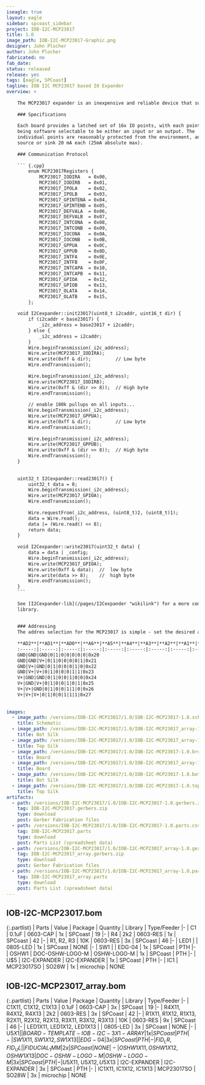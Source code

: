 ```yaml
---
iseagle: true
layout: eagle
sidebar: spcoast_sidebar
project: IOB-I2C-MCP23017
title: 1.0
image_path: IOB-I2C-MCP23017-Graphic.png
designer: John Plocher
author: John Plocher
fabricated: no
fab_date: 
status: released
release: yes
tags: [eagle, SPCoast]
tagline: IOB I2C MCP23017 based IO Expander
overview: >
    
    The MCP23017 expander is an inexpensive and reliable device that supports up to 8x instances on a single I2C chain.
    
    ### Specifications
    
    Each board provides a latched set of 16x IO points, with each point
    being software selectable to be either an input or an output. The
    individual points are reasonably protected from the environment, and can
    source or sink 20 mA each (25mA absolute max).
    
    ### Communication Protocol
    
    ``` {.cpp}
        enum MCP23017Registers {
            MCP23017_IODIRA   = 0x00,
            MCP23017_IODIRB   = 0x01,
            MCP23017_IPOLA    = 0x02,
            MCP23017_IPOLB    = 0x03,
            MCP23017_GPINTENA = 0x04,
            MCP23017_GPINTENB = 0x05,
            MCP23017_DEFVALA  = 0x06,
            MCP23017_DEFVALB  = 0x07,
            MCP23017_INTCONA  = 0x08,
            MCP23017_INTCONB  = 0x09,
            MCP23017_IOCONA   = 0x0A,
            MCP23017_IOCONB   = 0x0B,
            MCP23017_GPPUA    = 0x0C,
            MCP23017_GPPUB    = 0x0D,
            MCP23017_INTFA    = 0x0E,
            MCP23017_INTFB    = 0x0F,
            MCP23017_INTCAPA  = 0x10,
            MCP23017_INTCAPB  = 0x11,
            MCP23017_GPIOA    = 0x12,
            MCP23017_GPIOB    = 0x13,
            MCP23017_OLATA    = 0x14,
            MCP23017_OLATB    = 0x15,
        };
    
    void I2Cexpander::init23017(uint8_t i2caddr, uint16_t dir) {
        if (i2caddr < base23017) {
            _i2c_address = base23017 + i2caddr;
        } else {
            _i2c_address = i2caddr;
        }
        Wire.beginTransmission(_i2c_address);
        Wire.write(MCP23017_IODIRA);
        Wire.write(0xff & dir);         // Low byte
        Wire.endTransmission();
    
        Wire.beginTransmission(_i2c_address);
        Wire.write(MCP23017_IODIRB);
        Wire.write(0xff & (dir >> 8));  // High byte
        Wire.endTransmission();
    
        // enable 100k pullups on all inputs...
        Wire.beginTransmission(_i2c_address);
        Wire.write(MCP23017_GPPUA);
        Wire.write(0xff & dir);         // Low byte
        Wire.endTransmission();
    
        Wire.beginTransmission(_i2c_address);
        Wire.write(MCP23017_GPPUB);
        Wire.write(0xff & (dir >> 8));  // High byte
        Wire.endTransmission();
    }
    
    
    uint32_t I2Cexpander::read23017() {
        uint32_t data = 0;
        Wire.beginTransmission(_i2c_address);
        Wire.write(MCP23017_GPIOA);
        Wire.endTransmission();
    
        Wire.requestFrom(_i2c_address, (uint8_t)2, (uint8_t)1);
        data = Wire.read();
        data |= (Wire.read() << 8);
        return data;
    }
    
    void I2Cexpander::write23017(uint32_t data) {
        data = data | _config;
        Wire.beginTransmission(_i2c_address);
        Wire.write(MCP23017_GPIOA);
        Wire.write(0xff & data);  //  low byte
        Wire.write(data >> 8);    //  high byte
        Wire.endTransmission();
    }
    ```
    
    See [I2Cexpander-lib](/pages/I2Cexpander "wikilink") for a more complete interface
    library.
    
    
    ### Addressing
    The addres selection for the MCP23017 is simple - set the desired address (in binary) on the 3x address selection switches.
    
    **AD2**|**AD1**|**AD0**|**A6**|**A5**|**A4**|**A3**|**A2**|**A1**|**A0**|**ADDRESS (HEX)**
    :-----:|:-----:|:-----:|:-----:|:-----:|:-----:|:-----:|:-----:|:-----:|:-----:|:-----:
    GND|GND|GND|0|1|0|0|0|0|0|0x20
    GND|GND|V+|0|1|0|0|0|0|1|0x21
    GND|V+|GND|0|1|0|0|0|1|0|0x22
    GND|V+|V+|0|1|0|0|0|1|1|0x23
    V+|GND|GND|0|1|0|0|1|0|0|0x24
    V+|GND|V+|0|1|0|0|1|0|1|0x25
    V+|V+|GND|0|1|0|0|1|1|0|0x26
    V+|V+|V+|0|1|0|0|1|1|1|0x27
    
    
images:
  - image_path: /versions/IOB-I2C-MCP23017/1.0/IOB-I2C-MCP23017-1.0.sch.png
    title: Schematic
  - image_path: /versions/IOB-I2C-MCP23017/1.0/IOB-I2C-MCP23017_array-1.0.bot.brd.png
    title: Bot Silk
  - image_path: /versions/IOB-I2C-MCP23017/1.0/IOB-I2C-MCP23017_array-1.0.top.brd.png
    title: Top Silk
  - image_path: /versions/IOB-I2C-MCP23017/1.0/IOB-I2C-MCP23017-1.0.brd.png
    title: Board
  - image_path: /versions/IOB-I2C-MCP23017/1.0/IOB-I2C-MCP23017_array-1.0.brd.png
    title: Board
  - image_path: /versions/IOB-I2C-MCP23017/1.0/IOB-I2C-MCP23017-1.0.bot.brd.png
    title: Bot Silk
  - image_path: /versions/IOB-I2C-MCP23017/1.0/IOB-I2C-MCP23017-1.0.top.brd.png
    title: Top Silk
artifacts:
  - path: /versions/IOB-I2C-MCP23017/1.0/IOB-I2C-MCP23017-1.0.gerbers.zip
    tag: IOB-I2C-MCP23017.gerbers.zip
    type: download
    post: Gerber Fabrication files
  - path: /versions/IOB-I2C-MCP23017/1.0/IOB-I2C-MCP23017-1.0.parts.csv
    tag: IOB-I2C-MCP23017.parts
    type: download
    post: Parts List (spreadsheet data)
  - path: /versions/IOB-I2C-MCP23017/1.0/IOB-I2C-MCP23017_array-1.0.gerbers.zip
    tag: IOB-I2C-MCP23017_array.gerbers.zip
    type: download
    post: Gerber Fabrication files
  - path: /versions/IOB-I2C-MCP23017/1.0/IOB-I2C-MCP23017_array-1.0.parts.csv
    tag: IOB-I2C-MCP23017_array.parts
    type: download
    post: Parts List (spreadsheet data)
---
```


## IOB-I2C-MCP23017.bom

{:.partlist}
| Parts | Value | Package | Quantity | Library | Type/Feeder
|-
| C1 | 0.1uF | 0603-CAP | 1x | SPCoast | 19
|-
| R4 | 2k2 | 0603-RES | 1x | SPCoast | 42
|-
| R1, R2, R3 | 10K | 0603-RES | 3x | SPCoast | 46
|-
| LED1 |  | 0805-LED | 1x | SPCoast | NONE
|-
| SW1 |  | EDG-04 | 1x | SPCoast | PTH
|-
| OSHW1 | DOC-OSHW-LOGO-M | OSHW-LOGO-M | 1x | SPCoast | PTH
|-
| U$5 | I2C-EXPANDER | I2C-EXPANDER | 1x | SPCoast | PTH
|-
| IC1 | MCP23017SO | SO28W | 1x | microchip | NONE

## IOB-I2C-MCP23017_array.bom

{:.partlist}
| Parts | Value | Package | Quantity | Library | Type/Feeder
|-
| C1X11, C1X12, C1X13 | 0.1uF | 0603-CAP | 3x | SPCoast | 19
|-
| R4X11, R4X12, R4X13 | 2k2 | 0603-RES | 3x | SPCoast | 42
|-
| R1X11, R1X12, R1X13, R2X11, R2X12, R2X13, R3X11, R3X12, R3X13 | 10K | 0603-RES | 9x | SPCoast | 46
|-
| LED1X11, LED1X12, LED1X13 |  | 0805-LED | 3x | SPCoast | NONE
|-
| U$5X1 |  | BOARD-TEMPLATE-IOB-I2C-3X1-ARRAY | 1x | SPCoast | PTH
|-
| SW1X11, SW1X12, SW1X13 |  | EDG-04 | 3x | SPCoast | PTH
|-
| FID_LR, FID_UL |  | FIDUCIAL_1MM | 2x | SPCoast | NONE
|-
| OSHW1X11, OSHW1X12, OSHW1X13 | DOC-OSHW-LOGO-M | OSHW-LOGO-M | 3x | SPCoast | PTH
|-
| U$5X11, U$5X12, U$5X13 | I2C-EXPANDER | I2C-EXPANDER | 3x | SPCoast | PTH
|-
| IC1X11, IC1X12, IC1X13 | MCP23017SO | SO28W | 3x | microchip | NONE

